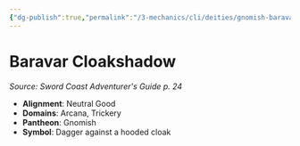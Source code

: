```yaml
---
{"dg-publish":true,"permalink":"/3-mechanics/cli/deities/gnomish-baravar-cloakshadow-scag/","tags":["ttrpg-cli/compendium/src/5e/scag","ttrpg-cli/deity/gnomish","ttrpg-cli/domain/arcana","ttrpg-cli/domain/trickery"],"noteIcon":""}
---
```


# Baravar Cloakshadow
*Source: Sword Coast Adventurer's Guide p. 24* 

- **Alignment**: Neutral Good
- **Domains**: Arcana, Trickery
- **Pantheon**: Gnomish
- **Symbol**: Dagger against a hooded cloak